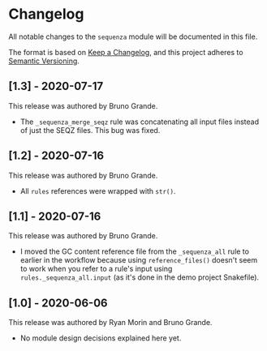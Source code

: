 # Changelog

All notable changes to the `sequenza` module will be documented in this file.

The format is based on [Keep a Changelog](https://keepachangelog.com/en/1.0.0/),
and this project adheres to [Semantic Versioning](https://semver.org/spec/v2.0.0.html).

## [1.3] - 2020-07-17

This release was authored by Bruno Grande.

- The `_sequenza_merge_seqz` rule was concatenating all input files instead of just the SEQZ files. This bug was fixed.

## [1.2] - 2020-07-16

This release was authored by Bruno Grande.

- All `rules` references were wrapped with `str()`.

## [1.1] - 2020-07-16

This release was authored by Bruno Grande.

- I moved the GC content reference file from the `_sequenza_all` rule to earlier in the workflow because using `reference_files()` doesn't seem to work when you refer to a rule's input using `rules._sequenza_all.input` (as it's done in the demo project Snakefile).

## [1.0] - 2020-06-06

This release was authored by Ryan Morin and Bruno Grande.

<!-- TODO: Explain each important module design decision below. -->

- No module design decisions explained here yet.
